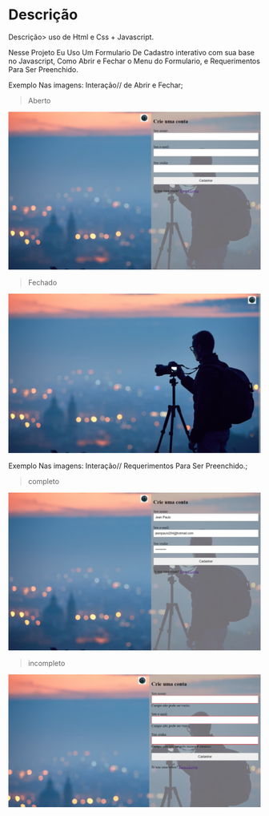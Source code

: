 # Descrição
Descrição> uso de Html e Css + Javascript.

Nesse Projeto Eu Uso Um Formulario De Cadastro interativo com sua base no Javascript,
Como Abrir e Fechar o Menu do Formulario, e Requerimentos Para Ser Preenchido.


Exemplo Nas imagens: Interação// de Abrir e Fechar;

>Aberto
<img src="pageA.png"/>


>Fechado
<img src="pageF.png"/>


Exemplo Nas imagens: Interação// Requerimentos Para Ser Preenchido.;

>completo
<img src="completo.png"/>


>incompleto
<img src="incompleto.png"/>
